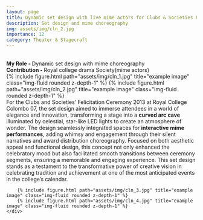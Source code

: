 ```yaml
---
layout: page
title: Dynamic set design with live mime actors for Clubs & Societies Felicitation Ceremony, 2013 
description: Set design and mime choreography  
img: assets/img/cln_2.jpg
importance: 12
category: Theater & Stagecraft
---
```

<br>
<b>My Role - </b> Dynamic set design with mime choreography<br>
<b>Contribution - </b>Royal college drama Society(mime actors)<br>
<div class="row">
    <div class="col-sm mt-3 mt-md-0">
        {% include figure.html path="assets/img/cln_1.jpg" title="example image" class="img-fluid rounded z-depth-1" %}
        {% include figure.html path="assets/img/cln_2.jpg" title="example image" class="img-fluid rounded z-depth-1" %}
    </div>
    <div class="col-sm mt-3 mt-md-0">
        For the  Clubs and Societies’ Felicitation Ceremony 2013 at Royal College Colombo 07, the set design aimed to immerse attendees in a world of elegance and innovation, transforming a stage into a <b>curved arc cave</b> illuminated by celestial, star-like LED lights to create an atmosphere of wonder. The design seamlessly integrated spaces for <b>interactive mime performances</b>, adding whimsy and engagement through their silent narratives and award distribution choreography. Focused on both aesthetic appeal and functional design, this concept not only enhanced the celebratory mood but also facilitated smooth transitions between ceremony segments, ensuring a memorable and engaging experience. This set design stands as a testament to the transformative power of creative vision in celebrating tradition and achievement at one of the most anticipated events in the college’s calendar.
        <br>

        {% include figure.html path="assets/img/cln_3.jpg" title="example image" class="img-fluid rounded z-depth-1" %}
        {% include figure.html path="assets/img/cln_4.jpg" title="example image" class="img-fluid rounded z-depth-1" %}
    </div>
</div>
